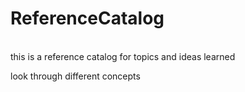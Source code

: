 # ReferenceCatalog
\
this is a reference catalog for topics and ideas learned

look through different concepts


